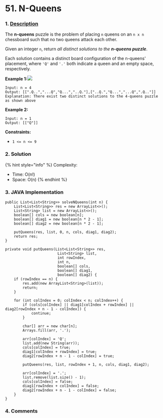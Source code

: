 # 51. N-Queens

### 1. [Description](https://leetcode.com/problems/n-queens/)

The **n-queens** puzzle is the problem of placing `n` queens on an `n x n` chessboard such that no two queens attack each other.

Given an integer `n`, return _all distinct solutions to the **n-queens puzzle**_.

Each solution contains a distinct board configuration of the n-queens' placement, where `'Q'` and `'.'` both indicate a queen and an empty space, respectively.

**Example 1:**![](https://assets.leetcode.com/uploads/2020/11/13/queens.jpg)

```text
Input: n = 4
Output: [[".Q..","...Q","Q...","..Q."],["..Q.","Q...","...Q",".Q.."]]
Explanation: There exist two distinct solutions to the 4-queens puzzle as shown above
```

**Example 2:**

```text
Input: n = 1
Output: [["Q"]]
```

**Constraints:**

* `1 <= n <= 9`



### 2. Solution

{% hint style="info" %}
Complexity:

* Time: O\(n!\)
* Space: O\(n\)
{% endhint %}



### 3. JAVA Implementation

```text
public List<List<String>> solveNQueens(int n) {
    List<List<String>> res = new ArrayList<>();
    List<String> list = new ArrayList<>();
    boolean[] cols = new boolean[n];
    boolean[] diag1 = new boolean[n * 2 - 1];
    boolean[] diag2 = new boolean[n * 2 - 1];
    
    putQueens(res, list, 0, n, cols, diag1, diag2);
    return res;
}

private void putQueens(List<List<String>> res,
                        List<String> list, 
                        int rowIndex,
                        int n,
                        boolean[] cols,
                        boolean[] diag1,
                        boolean[] diag2) {
    if (rowIndex == n) {
        res.add(new ArrayList<String>(list));
        return;
    }
    
    for (int colIndex = 0; colIndex < n; colIndex++) {
        if (cols[colIndex] || diag1[colIndex + rowIndex] || diag2[rowIndex + n - 1 - colIndex]) {
            continue;
        }
        
        char[] arr = new char[n];
        Arrays.fill(arr, '.');
        
        arr[colIndex] = 'Q';
        list.add(new String(arr));
        cols[colIndex] = true;
        diag1[colIndex + rowIndex] = true;
        diag2[rowIndex + n - 1 - colIndex] = true;
        
        putQueens(res, list, rowIndex + 1, n, cols, diag1, diag2);
        
        arr[colIndex] = '.';
        list.remove(list.size() - 1);
        cols[colIndex] = false;
        diag1[rowIndex + colIndex] = false;
        diag2[rowIndex + n - 1 - colIndex] = false;
    }
}
```



### 4. Comments

